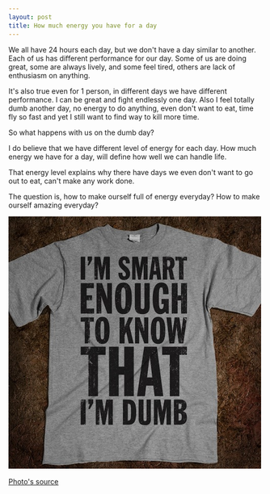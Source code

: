 ```yaml
---
layout: post
title: How much energy you have for a day
---
```

We all have 24 hours each day, but we don't have a day similar to another. Each of us has different performance for our day. Some of us are doing great, some are always lively, and some feel tired, others are  lack of enthusiasm on anything.

  
It's also true even for 1 person, in different days we have different performance. I can be great and fight endlessly one day. Also I feel totally dumb another day, no energy to do anything, even don't want to eat, time fly so fast and yet I still want to find way to kill more time.

  
So what happens with us on the dumb day?

  
I do believe that we have different level of energy for each day. How much energy we have for a day, will define how well we can handle life.

  
That energy level explains why there have days we even don't want to go out to eat, can't make any work done.

  
The question is, how to make ourself full of energy everyday? How to make ourself amazing everyday?

  
![](/images/88fd11aa-082d-4fd2-89df-68150c60cab2/dumb.jpg)  

  
[Photo's source][0]  

  


[0]: http://skreened.com/textteeswithattitude/i-m-smart-enough-to-know-that-i-m-dumb